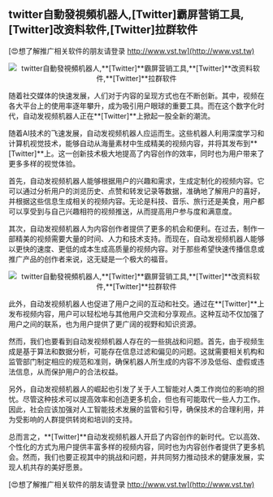 ## **twitter自動發視頻机器人,**[Twitter]**霸屏营销工具,**[Twitter]**改资料软件,**[Twitter]**拉群软件**

[😍想了解推广相关软件的朋友请登录 http://www.vst.tw](http://www.vst.tw)

 <center><img src="https://vst.tw/MP4/tuiguang/png/6.png" alt="twitter自動發視頻机器人,**[Twitter]**霸屏营销工具,**[Twitter]**改资料软件,**[Twitter]**拉群软件"></center>

随着社交媒体的快速发展，人们对于内容的呈现方式也在不断创新。其中，视频在各大平台上的使用率逐年攀升，成为吸引用户眼球的重要工具。而在这个数字化时代，自动发视频机器人正在**[Twitter]**上掀起一股全新的潮流。

随着AI技术的飞速发展，自动发视频机器人应运而生。这些机器人利用深度学习和计算机视觉技术，能够自动从海量素材中生成精美的视频内容，并将其发布到**[Twitter]**上。这一创新技术极大地提高了内容创作的效率，同时也为用户带来了更多多样的视觉体验。

首先，自动发视频机器人能够根据用户的兴趣和需求，生成定制化的视频内容。它可以通过分析用户的浏览历史、点赞和转发记录等数据，准确地了解用户的喜好，并根据这些信息生成相关的视频内容。无论是科技、音乐、旅行还是美食，用户都可以享受到与自己兴趣相符的视频推送，从而提高用户参与度和满意度。

其次，自动发视频机器人为内容创作者提供了更多的机会和便利。在过去，制作一部精美的视频需要大量的时间、人力和技术支持。而现在，自动发视频机器人能够以更快的速度、更低的成本生成高质量的视频内容。对于那些希望快速传播信息或推广产品的创作者来说，这无疑是一个极大的福音。

 <center><img src="https://vst.tw/MP4/tuiguang/png/5.png" alt="twitter自動發視頻机器人,**[Twitter]**霸屏营销工具,**[Twitter]**改资料软件,**[Twitter]**拉群软件"></center>

此外，自动发视频机器人也促进了用户之间的互动和社交。通过在**[Twitter]**上发布视频内容，用户可以轻松地与其他用户交流和分享观点。这种互动不仅加强了用户之间的联系，也为用户提供了更广阔的视野和知识资源。

然而，我们也要看到自动发视频机器人存在的一些挑战和问题。首先，由于视频生成是基于算法和数据分析，可能存在信息过滤和偏见的问题。这就需要相关机构和监管部门制定相应的规范和准则，确保机器人所生成的内容不涉及低俗、虚假或违法信息，从而保护用户的合法权益。

另外，自动发视频机器人的崛起也引发了关于人工智能对人类工作岗位的影响的担忧。尽管这种技术可以提高效率和创造更多机会，但也有可能取代一些人力工作。因此，社会应该加强对人工智能技术发展的监管和引导，确保技术的合理利用，并为受影响的人群提供转岗和培训的支持。

总而言之，**[Twitter]**自动发视频机器人开启了内容创作的新时代。它以高效、个性化的方式为用户提供丰富多样的视频内容，同时也为内容创作者提供了更多机会。然而，我们也要正视其中的挑战和问题，并共同努力推动技术的健康发展，实现人机共存的美好愿景。

[😍想了解推广相关软件的朋友请登录 http://www.vst.tw](http://www.vst.tw)




